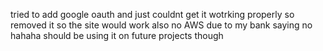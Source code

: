 tried to add google oauth and just couldnt get it wotrking properly so removed it so the site would work 
also no AWS due to my bank saying no hahaha should be using it on future projects though
